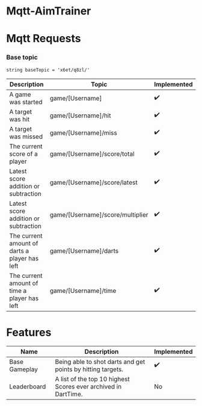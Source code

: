 # Mqtt-AimTrainer

# Mqtt Requests

### Base topic

```
string baseTopic = 'x6et/q8zl/'
```

Description | Topic | Implemented
--- | --- | ---
A game was started | game/[Username]|✔️
A target was hit | game/[Username]/hit|✔️
A target was missed | game/[Username]/miss|✔️
The current score of a player | game/[Username]/score/total|✔️
Latest score addition or subtraction | game/[Username]/score/latest|✔️
Latest score addition or subtraction | game/[Username]/score/multiplier|✔️
The current amount of darts a player has left |game/[Username]/darts|✔️
The current amount of time a player has left |game/[Username]/time|✔️

# Features

Name | Description | Implemented
--- | --- | ---
Base Gameplay | Being able to shot darts and get points by hitting targets. | ✔️
Leaderboard | A list of the top 10 highest Scores ever archived in DartTime. | No
